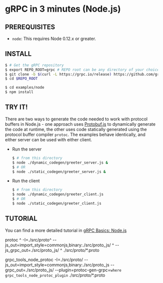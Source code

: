 gRPC in 3 minutes (Node.js)
===========================

PREREQUISITES
-------------

- `node`: This requires Node 0.12.x or greater.

INSTALL
-------

   ```sh
   $ # Get the gRPC repository
   $ export REPO_ROOT=grpc # REPO root can be any directory of your choice
   $ git clone -b $(curl -L https://grpc.io/release) https://github.com/grpc/grpc $REPO_ROOT
   $ cd $REPO_ROOT

   $ cd examples/node
   $ npm install
   ```

TRY IT!
-------

There are two ways to generate the code needed to work with protocol buffers in Node.js - one approach uses [Protobuf.js](https://github.com/dcodeIO/ProtoBuf.js/) to dynamically generate the code at runtime, the other uses code statically generated using the protocol buffer compiler `protoc`. The examples behave identically, and either server can be used with either client.

 - Run the server

   ```sh
   $ # from this directory
   $ node ./dynamic_codegen/greeter_server.js &
   $ # OR
   $ node ./static_codegen/greeter_server.js &
   ```

 - Run the client

   ```sh
   $ # from this directory
   $ node ./dynamic_codegen/greeter_client.js
   $ # OR
   $ node ./static_codegen/greeter_client.js
   ```

TUTORIAL
--------
You can find a more detailed tutorial in [gRPC Basics: Node.js][]

[Install gRPC Node]:../../src/node
[gRPC Basics: Node.js]:https://grpc.io/docs/tutorials/basic/node.html



protoc ^
  -I=./src/proto^
  --js_out=import_style=commonjs,binary:./src/proto_js/ ^
  --js_grpc_out=./src/proto_js/ ^
  ./src/proto/*.proto


grpc_tools_node_protoc  -I=./src/proto/ --js_out=import_style=commonjs,binary:./src/proto_js --grpc_out=./src/proto_js/ --plugin=protoc-gen-grpc=`where grpc_tools_node_protoc_plugin` ./src/proto/*.proto


